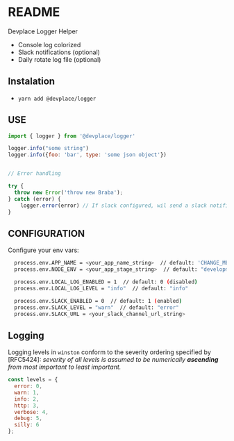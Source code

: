 # README

Devplace Logger Helper

- Console log colorized
- Slack notifications (optional)
- Daily rotate log file (optional)

## Instalation

* ```yarn add @devplace/logger```

## USE

```javascript
import { logger } from '@devplace/logger'

logger.info("some string")
logger.info({foo: 'bar', type: 'some json object'})


// Error handling

try {
  throw new Error('throw new Braba');
} catch (error) {
    logger.error(error) // If slack configured, wil send a slack notification
}

```

## CONFIGURATION

Configure your env vars:

```bash
  process.env.APP_NAME = <your_app_name_string>  // default: 'CHANGE_ME'
  process.env.NODE_ENV = <your_app_stage_string>  // default: "development"

  process.env.LOCAL_LOG_ENABLED = 1  // default: 0 (disabled)
  process.env.LOCAL_LOG_LEVEL = "info"  // default: "info"

  process.env.SLACK_ENABLED = 0  // default: 1 (enabled)
  process.env.SLACK_LEVEL = "warn"  // default: "error"
  process.env.SLACK_URL = <your_slack_channel_url_string>  
```

## Logging

Logging levels in `winston` conform to the severity ordering specified by [RFC5424]: _severity of all levels is assumed to be numerically **ascending** from most important to least important._

``` js
const levels = { 
  error: 0,
  warn: 1,
  info: 2,
  http: 3,
  verbose: 4,
  debug: 5,
  silly: 6
};
```
